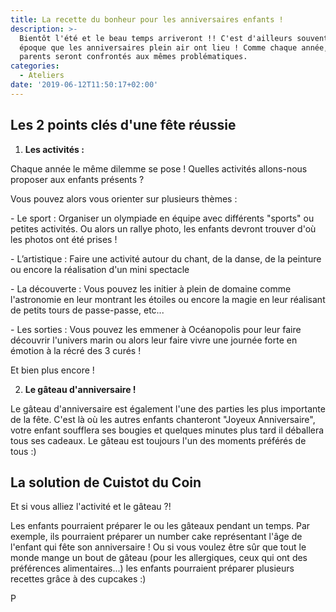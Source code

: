 ```yaml
---
title: La recette du bonheur pour les anniversaires enfants !
description: >-
  Bientôt l'été et le beau temps arriveront !! C'est d'ailleurs souvent à cette
  époque que les anniversaires plein air ont lieu ! Comme chaque année, les
  parents seront confrontés aux mêmes problématiques.
categories:
  - Ateliers
date: '2019-06-12T11:50:17+02:00'
---
```

## Les 2 points clés d'une fête réussie

1. **Les activités :**

Chaque année le même dilemme se pose ! Quelles activités allons-nous proposer aux enfants présents ? 

Vous pouvez alors vous orienter sur plusieurs thèmes : 

\- Le sport : Organiser un olympiade en équipe avec différents "sports" ou petites activités. Ou alors un rallye photo, les enfants devront trouver d'où les photos ont été prises !

\- L’artistique : Faire une activité autour du chant, de la danse, de la peinture ou encore la réalisation d'un mini spectacle

\- La découverte : Vous pouvez les initier à plein de domaine comme l'astronomie en leur montrant les étoiles ou encore la magie en leur réalisant de petits tours de passe-passe, etc...

\- Les sorties : Vous pouvez les emmener à Océanopolis pour leur faire découvrir l'univers marin ou alors leur faire vivre une journée forte en émotion à la récré des 3 curés !

Et bien plus encore ! 

2. **Le gâteau d'anniversaire !**

Le gâteau d'anniversaire est également l'une des parties les plus importante de la fête. C'est là où les autres enfants chanteront "Joyeux Anniversaire", votre enfant soufflera ses bougies et quelques minutes plus tard il déballera tous ses cadeaux. Le gâteau est toujours l'un des moments préférés de tous :)

## La solution de Cuistot du Coin

Et si vous alliez l'activité et le gâteau ?!

Les enfants pourraient préparer le ou les gâteaux pendant un temps. Par exemple, ils pourraient préparer un number cake représentant l'âge de l'enfant qui fête son anniversaire ! Ou si vous voulez être sûr que tout le monde mange un bout de gâteau (pour les allergiques, ceux qui ont des préférences alimentaires...) les enfants pourraient préparer plusieurs recettes grâce à des cupcakes :)

P

